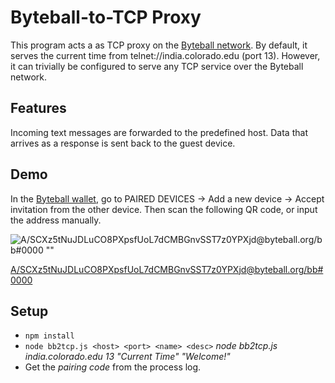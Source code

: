 # Byteball-to-TCP Proxy
This program acts a as TCP proxy on the [Byteball network](https://byteball.org).
By default, it serves the current time from telnet://india.colorado.edu (port 13).
However, it can trivially be configured to serve any TCP service over the Byteball network.

## Features
Incoming text messages are forwarded to the predefined host. Data that arrives as a response is sent back to the guest device.

## Demo
In the [Byteball wallet](https://byteball.org/#download), go to PAIRED DEVICES -> Add a new device -> Accept invitation from
the other device. Then scan the following QR code, or input the address manually.

![A/SCXz5tNuJDLuCO8PXpsfUoL7dCMBGnvSST7z0YPXjd@byteball.org/bb#0000 ""](https://api.qrserver.com/v1/create-qr-code/?size=150x150&data=byteball%3AA%2FSCXz5tNuJDLuCO8PXpsfUoL7dCMBGnvSST7z0YPXjd%40byteball.org%2Fbb%230000)

[A/SCXz5tNuJDLuCO8PXpsfUoL7dCMBGnvSST7z0YPXjd@byteball.org/bb#0000](byteball:A/SCXz5tNuJDLuCO8PXpsfUoL7dCMBGnvSST7z0YPXjd@byteball.org/bb#0000)

## Setup
- `npm install`
- `node bb2tcp.js <host> <port> <name> <desc>`
  *node bb2tcp.js india.colorado.edu 13 "Current Time" "Welcome!"*
- Get the *pairing code* from the process log.

